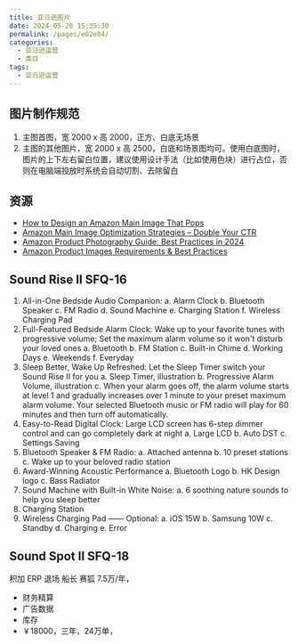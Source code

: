 ```yaml
---
title: 亚马逊图片
date: 2024-05-20 15:35:30
permalink: /pages/e02e04/
categories: 
  - 亚马逊运营
  - 类目
tags: 
  - 亚马逊运营
---
```


## 图片制作规范

1. 主图首图，宽 2000 x 高 2000，正方、白底无场景
2. 主图的其他图片，宽 2000 x 高 2500，白底和场景图均可。使用白底图时，图片的上下左右留白位置，建议使用设计手法（比如使用色块）进行占位，否则在电脑端投放时系统会自动切割、去除留白

## 资源

- [How to Design an Amazon Main Image That Pops](https://www.ecomengine.com/blog/amazon-main-image)
- [Amazon Main Image Optimization Strategies – Double Your CTR](https://www.amzonestep.com/blog/amazon-main-image-optimization/)
- [Amazon Product Photography Guide: Best Practices in 2024](https://www.junglescout.com/resources/articles/amazon-product-photography/)
- [Amazon Product Images Requirements & Best Practices](https://www.junglescout.com/resources/articles/amazon-image-requirements/)

## Sound Rise II SFQ-16

1. All-in-One Bedside Audio Companion:
   a. Alarm Clock
   b. Bluetooth Speaker
   c. FM Radio
   d. Sound Machine
   e. Charging Station
   f. Wireless Charging Pad
2. Full-Featured Bedside Alarm Clock: Wake up to your favorite tunes with progressive volume; Set the maximum alarm volume so it won't disturb your loved ones
   a. Bluetooth
   b. FM Station
   c. Built-in Chime
   d. Working Days
   e. Weekends
   f. Everyday
3. Sleep Better, Wake Up Refreshed: Let the Sleep Timer switch your Sound Rise II for you
   a. Sleep Timer, illustration
   b. Progressive Alarm Volume, illustration
   c. When your alarm goes off, the alarm volume starts at level 1 and gradually increases over 1 minute to your preset maximum alarm volume. Your selected Bluetooth music or FM radio will play for 60 minutes and then turn off automatically.
4. Easy-to-Read Digital Clock: Large LCD screen has 6-step dimmer control and can go completely dark at night
   a. Large LCD
   b. Auto DST
   c. Settings Saving
5. Bluetooth Speaker & FM Radio:
   a. Attached antenna
   b. 10 preset stations
   c. Wake up to your beloved radio station
6. Award-Winning Acoustic Performance
   a. Bluetooth Logo
   b. HK Design logo
   c. Bass Radiator
7. Sound Machine with Built-in White Noise:
   a. 6 soothing nature sounds to help you sleep better
8. Charging Station
9. Wireless Charging Pad —— Optional:
   a. iOS 15W
   b. Samsung 10W
   c. Standby
   d. Charging
   e. Error

## Sound Spot II SFQ-18

积加 ERP 退场
船长
赛狐 7.5万/年，

- 财务精算
- 广告数据
- 库存
- ￥18000，三年，24万单，
